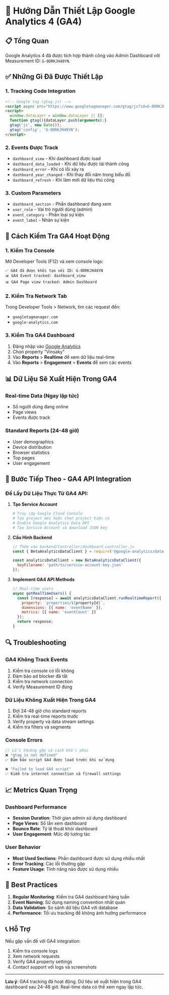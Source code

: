 # 🎯 Hướng Dẫn Thiết Lập Google Analytics 4 (GA4)

## 📋 Tổng Quan

Google Analytics 4 đã được tích hợp thành công vào Admin Dashboard với Measurement ID: `G-0DRKJH48YN`.

## ✅ Những Gì Đã Được Thiết Lập

### 1. **Tracking Code Integration**
```html
<!-- Google tag (gtag.js) -->
<script async src="https://www.googletagmanager.com/gtag/js?id=G-0DRKJH48YN"></script>
<script>
  window.dataLayer = window.dataLayer || [];
  function gtag(){dataLayer.push(arguments);}
  gtag('js', new Date());
  gtag('config', 'G-0DRKJH48YN');
</script>
```

### 2. **Events Được Track**
- `dashboard_view` - Khi dashboard được load
- `dashboard_data_loaded` - Khi dữ liệu được tải thành công
- `dashboard_error` - Khi có lỗi xảy ra
- `dashboard_year_changed` - Khi thay đổi năm trong biểu đồ
- `dashboard_refresh` - Khi làm mới dữ liệu thủ công

### 3. **Custom Parameters**
- `dashboard_section` - Phần dashboard đang xem
- `user_role` - Vai trò người dùng (admin)
- `event_category` - Phân loại sự kiện
- `event_label` - Nhãn sự kiện

## 🔧 Cách Kiểm Tra GA4 Hoạt Động

### 1. **Kiểm Tra Console**
Mở Developer Tools (F12) và xem console logs:
```
✅ GA4 đã được khởi tạo với ID: G-0DRKJH48YN
📊 GA4 Event tracked: dashboard_view
📊 GA4 Page view tracked: Admin Dashboard
```

### 2. **Kiểm Tra Network Tab**
Trong Developer Tools > Network, tìm các request đến:
- `googletagmanager.com`
- `google-analytics.com`

### 3. **Kiểm Tra GA4 Dashboard**
1. Đăng nhập vào [Google Analytics](https://analytics.google.com)
2. Chọn property "Vinsaky"
3. Vào **Reports** > **Realtime** để xem dữ liệu real-time
4. Vào **Reports** > **Engagement** > **Events** để xem các events

## 📊 Dữ Liệu Sẽ Xuất Hiện Trong GA4

### **Real-time Data (Ngay lập tức)**
- Số người dùng đang online
- Page views
- Events được track

### **Standard Reports (24-48 giờ)**
- User demographics
- Device distribution
- Browser statistics
- Top pages
- User engagement

## 🚀 Bước Tiếp Theo - GA4 API Integration

### **Để Lấy Dữ Liệu Thực Từ GA4 API:**

1. **Tạo Service Account**
   ```bash
   # Truy cập Google Cloud Console
   # Tạo project mới hoặc chọn project hiện có
   # Enable Google Analytics Data API
   # Tạo Service Account và download JSON key
   ```

2. **Cấu Hình Backend**
   ```javascript
   // Thêm vào backend/Controller/dashboard.controller.js
   const { BetaAnalyticsDataClient } = require('@google-analytics/data');
   
   const analyticsDataClient = new BetaAnalyticsDataClient({
     keyFilename: 'path/to/service-account-key.json'
   });
   ```

3. **Implement GA4 API Methods**
   ```javascript
   // Real-time users
   async getRealTimeUsers() {
     const [response] = await analyticsDataClient.runRealtimeReport({
       property: `properties/${propertyId}`,
       dimensions: [{ name: 'eventName' }],
       metrics: [{ name: 'eventCount' }]
     });
     return response;
   }
   ```

## 🔍 Troubleshooting

### **GA4 Không Track Events**
1. Kiểm tra console có lỗi không
2. Đảm bảo ad blocker đã tắt
3. Kiểm tra network connection
4. Verify Measurement ID đúng

### **Dữ Liệu Không Xuất Hiện Trong GA4**
1. Đợi 24-48 giờ cho standard reports
2. Kiểm tra real-time reports trước
3. Verify property và data stream settings
4. Kiểm tra filters và segments

### **Console Errors**
```javascript
// Lỗi thường gặp và cách khắc phục
❌ "gtag is not defined" 
✅ Đảm bảo script GA4 được load trước khi sử dụng

❌ "Failed to load GA4 script"
✅ Kiểm tra internet connection và firewall settings
```

## 📈 Metrics Quan Trọng

### **Dashboard Performance**
- **Session Duration**: Thời gian admin sử dụng dashboard
- **Page Views**: Số lần xem dashboard
- **Bounce Rate**: Tỷ lệ thoát khỏi dashboard
- **User Engagement**: Mức độ tương tác

### **User Behavior**
- **Most Used Sections**: Phần dashboard được sử dụng nhiều nhất
- **Error Tracking**: Các lỗi thường gặp
- **Feature Usage**: Tính năng nào được sử dụng nhiều

## 🎯 Best Practices

1. **Regular Monitoring**: Kiểm tra GA4 dashboard hàng tuần
2. **Event Naming**: Sử dụng naming convention nhất quán
3. **Data Validation**: So sánh dữ liệu GA4 với database
4. **Performance**: Tối ưu tracking để không ảnh hưởng performance

## 📞 Hỗ Trợ

Nếu gặp vấn đề với GA4 integration:
1. Kiểm tra console logs
2. Xem network requests
3. Verify GA4 property settings
4. Contact support với logs và screenshots

---

**Lưu ý**: GA4 tracking đã hoạt động. Dữ liệu sẽ xuất hiện trong GA4 dashboard sau 24-48 giờ. Real-time data có thể xem ngay lập tức. 